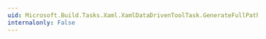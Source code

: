 ```yaml
---
uid: Microsoft.Build.Tasks.Xaml.XamlDataDrivenToolTask.GenerateFullPathToTool
internalonly: False
---
```

